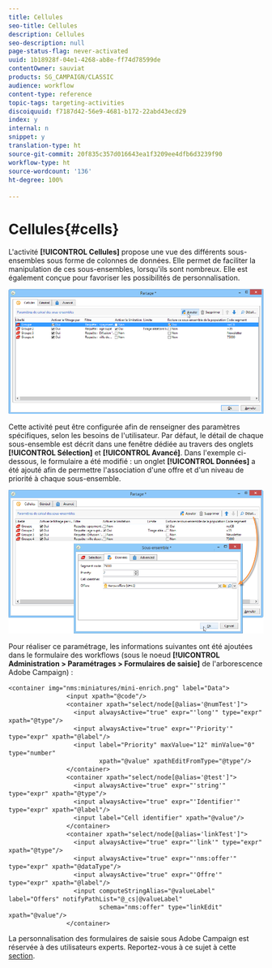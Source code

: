 ```yaml
---
title: Cellules
seo-title: Cellules
description: Cellules
seo-description: null
page-status-flag: never-activated
uuid: 1b18928f-04e1-4268-ab8e-ff74d78599de
contentOwner: sauviat
products: SG_CAMPAIGN/CLASSIC
audience: workflow
content-type: reference
topic-tags: targeting-activities
discoiquuid: f7187d42-56e9-4681-b172-22abd43ecd29
index: y
internal: n
snippet: y
translation-type: ht
source-git-commit: 20f835c357d016643ea1f3209ee4dfb6d3239f90
workflow-type: ht
source-wordcount: '136'
ht-degree: 100%

---
```



# Cellules{#cells}

L&#39;activité **[!UICONTROL Cellules]** propose une vue des différents sous-ensembles sous forme de colonnes de données. Elle permet de faciliter la manipulation de ces sous-ensembles, lorsqu&#39;ils sont nombreux. Elle est également conçue pour favoriser les possibilités de personnalisation.

![](assets/wf_split_cells.png)

Cette activité peut être configurée afin de renseigner des paramètres spécifiques, selon les besoins de l&#39;utilisateur. Par défaut, le détail de chaque sous-ensemble est décrit dans une fenêtre dédiée au travers des onglets **[!UICONTROL Sélection]** et **[!UICONTROL Avancé]**. Dans l&#39;exemple ci-dessous, le formulaire a été modifié : un onglet **[!UICONTROL Données]** a été ajouté afin de permettre l&#39;association d&#39;une offre et d&#39;un niveau de priorité à chaque sous-ensemble.

![](assets/wf_split_cells_with_customization.png)

Pour réaliser ce paramétrage, les informations suivantes ont été ajoutées dans le formulaire des workflows (sous le noeud **[!UICONTROL Administration > Paramétrages > Formulaires de saisie]** de l&#39;arborescence Adobe Campaign) :

```
<container img="nms:miniatures/mini-enrich.png" label="Data">
                <input xpath="@code"/>
                <container xpath="select/node[@alias='@numTest']">
                  <input alwaysActive="true" expr="'long'" type="expr" xpath="@type"/>
                  <input alwaysActive="true" expr="'Priority'" type="expr" xpath="@label"/>
                  <input label="Priority" maxValue="12" minValue="0" type="number"
                         xpath="@value" xpathEditFromType="@type"/>
                </container>
                <container xpath="select/node[@alias='@test']">
                  <input alwaysActive="true" expr="'string'" type="expr" xpath="@type"/>
                  <input alwaysActive="true" expr="'Identifier'" type="expr" xpath="@label"/>
                  <input label="Cell identifier" xpath="@value"/>
                </container>
                <container xpath="select/node[@alias='linkTest']">
                  <input alwaysActive="true" expr="'link'" type="expr" xpath="@type"/>
                  <input alwaysActive="true" expr="'nms:offer'" type="expr" xpath="@dataType"/>
                  <input alwaysActive="true" expr="'Offre'" type="expr" xpath="@label"/>
                  <input computeStringAlias="@valueLabel" label="Offers" notifyPathList="@_cs|@valueLabel"
                         schema="nms:offer" type="linkEdit" xpath="@value"/>
                </container>
```

La personnalisation des formulaires de saisie sous Adobe Campaign est réservée à des utilisateurs experts. Reportez-vous à ce sujet à cette [section](../../configuration/using/identifying-a-form.md).
